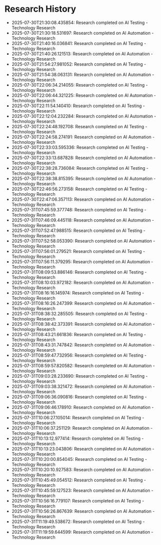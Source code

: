 # Research History

- 2025-07-30T21:30:08.435854: Research completed on AI Testing - Technology Research
- 2025-07-30T21:30:18.531697: Research completed on AI Automation - Technology Research
- 2025-07-30T21:40:16.036841: Research completed on AI Testing - Technology Research
- 2025-07-30T21:40:26.121513: Research completed on AI Automation - Technology Research
- 2025-07-30T21:54:27.981052: Research completed on AI Testing - Technology Research
- 2025-07-30T21:54:38.063131: Research completed on AI Automation - Technology Research
- 2025-07-30T22:06:34.214055: Research completed on AI Testing - Technology Research
- 2025-07-30T22:06:44.321225: Research completed on AI Automation - Technology Research
- 2025-07-30T22:11:54.140410: Research completed on AI Testing - Technology Research
- 2025-07-30T22:12:04.232284: Research completed on AI Automation - Technology Research
- 2025-07-30T22:24:48.192708: Research completed on AI Testing - Technology Research
- 2025-07-30T22:24:58.274191: Research completed on AI Automation - Technology Research
- 2025-07-30T22:33:03.595336: Research completed on AI Testing - Technology Research
- 2025-07-30T22:33:13.687828: Research completed on AI Automation - Technology Research
- 2025-07-30T22:38:28.736084: Research completed on AI Testing - Technology Research
- 2025-07-30T22:38:38.815395: Research completed on AI Automation - Technology Research
- 2025-07-30T22:46:56.273158: Research completed on AI Testing - Technology Research
- 2025-07-30T22:47:06.357113: Research completed on AI Automation - Technology Research
- 2025-07-31T07:45:59.377748: Research completed on AI Testing - Technology Research
- 2025-07-31T07:46:09.445118: Research completed on AI Automation - Technology Research
- 2025-07-31T07:52:47.988515: Research completed on AI Testing - Technology Research
- 2025-07-31T07:52:58.053390: Research completed on AI Automation - Technology Research
- 2025-07-31T07:56:01.279521: Research completed on AI Testing - Technology Research
- 2025-07-31T07:56:11.379295: Research completed on AI Automation - Technology Research
- 2025-07-31T08:09:53.886146: Research completed on AI Testing - Technology Research
- 2025-07-31T08:10:03.972182: Research completed on AI Automation - Technology Research
- 2025-07-31T08:16:16.145974: Research completed on AI Testing - Technology Research
- 2025-07-31T08:16:26.247399: Research completed on AI Automation - Technology Research
- 2025-07-31T08:38:32.285505: Research completed on AI Testing - Technology Research
- 2025-07-31T08:38:42.373391: Research completed on AI Automation - Technology Research
- 2025-07-31T08:43:21.661836: Research completed on AI Testing - Technology Research
- 2025-07-31T08:43:31.747842: Research completed on AI Automation - Technology Research
- 2025-07-31T08:59:47.732956: Research completed on AI Testing - Technology Research
- 2025-07-31T08:59:57.820582: Research completed on AI Automation - Technology Research
- 2025-07-31T09:03:28.233690: Research completed on AI Testing - Technology Research
- 2025-07-31T09:03:38.321472: Research completed on AI Automation - Technology Research
- 2025-07-31T09:06:36.090816: Research completed on AI Testing - Technology Research
- 2025-07-31T09:06:46.178910: Research completed on AI Automation - Technology Research
- 2025-07-31T10:06:27.105014: Research completed on AI Testing - Technology Research
- 2025-07-31T10:06:37.251129: Research completed on AI Automation - Technology Research
- 2025-07-31T10:13:12.977414: Research completed on AI Testing - Technology Research
- 2025-07-31T10:13:23.043806: Research completed on AI Automation - Technology Research
- 2025-07-31T10:20:00.854045: Research completed on AI Testing - Technology Research
- 2025-07-31T10:20:10.927583: Research completed on AI Automation - Technology Research
- 2025-07-31T10:45:49.054512: Research completed on AI Testing - Technology Research
- 2025-07-31T10:45:59.127523: Research completed on AI Automation - Technology Research
- 2025-07-31T10:56:16.779107: Research completed on AI Testing - Technology Research
- 2025-07-31T10:56:26.867639: Research completed on AI Automation - Technology Research
- 2025-07-31T11:19:49.538672: Research completed on AI Testing - Technology Research
- 2025-07-31T11:19:59.644599: Research completed on AI Automation - Technology Research
